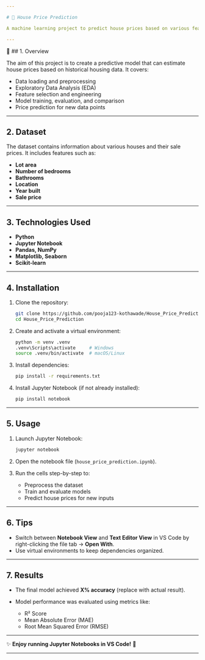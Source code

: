 ```yaml
---

# 🏡 House Price Prediction

A machine learning project to predict house prices based on various features such as location, size, number of rooms, and other relevant attributes. This project demonstrates data preprocessing, exploratory data analysis (EDA), and building predictive models using Python.

---
```


📌 ## 1. Overview

The aim of this project is to create a predictive model that can estimate house prices based on historical housing data. It covers:

* Data loading and preprocessing
* Exploratory Data Analysis (EDA)
* Feature selection and engineering
* Model training, evaluation, and comparison
* Price prediction for new data points

---

## 2. Dataset

The dataset contains information about various houses and their sale prices.
It includes features such as:

* **Lot area**
* **Number of bedrooms**
* **Bathrooms**
* **Location**
* **Year built**
* **Sale price**

---

## 3. Technologies Used

* **Python**
* **Jupyter Notebook**
* **Pandas, NumPy**
* **Matplotlib, Seaborn**
* **Scikit-learn**

---

## 4. Installation

1. Clone the repository:

   ```bash
   git clone https://github.com/pooja123-kothawade/House_Price_Prediction.git
   cd House_Price_Prediction
   ```

2. Create and activate a virtual environment:

   ```bash
   python -m venv .venv
   .venv\Scripts\activate     # Windows
   source .venv/bin/activate  # macOS/Linux
   ```

3. Install dependencies:

   ```bash
   pip install -r requirements.txt
   ```

4. Install Jupyter Notebook (if not already installed):

   ```bash
   pip install notebook
   ```

---

## 5. Usage

1. Launch Jupyter Notebook:

   ```bash
   jupyter notebook
   ```
2. Open the notebook file (`house_price_prediction.ipynb`).
3. Run the cells step-by-step to:

   * Preprocess the dataset
   * Train and evaluate models
   * Predict house prices for new inputs

---

## 6. Tips

* Switch between **Notebook View** and **Text Editor View** in VS Code by right-clicking the file tab → **Open With**.
* Use virtual environments to keep dependencies organized.

---

## 7. Results

* The final model achieved **X% accuracy** (replace with actual result).
* Model performance was evaluated using metrics like:

  * R² Score
  * Mean Absolute Error (MAE)
  * Root Mean Squared Error (RMSE)

---

✨ **Enjoy running Jupyter Notebooks in VS Code!** 🚀

---



